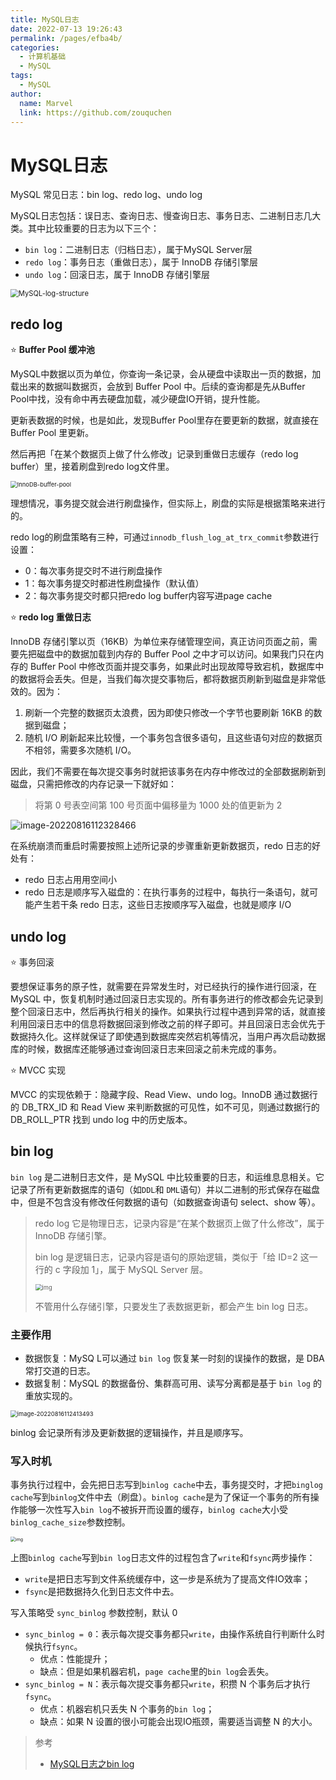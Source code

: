 ```yaml
---
title: MySQL日志
date: 2022-07-13 19:26:43
permalink: /pages/efba4b/
categories:
  - 计算机基础
  - MySQL
tags:
  - MySQL
author: 
  name: Marvel
  link: https://github.com/zouquchen
---
```

# MySQL日志

MySQL 常见日志：bin log、redo log、undo log

<!--more-->

MySQL日志包括：误日志、查询日志、慢查询日志、事务日志、二进制日志几大类。其中比较重要的日志为以下三个：

- `bin log`：二进制日志（归档日志），属于MySQL Server层
- `redo log`：事务日志（重做日志），属于 InnoDB 存储引擎层
- `undo log`：回滚日志，属于 InnoDB  存储引擎层

<img src="https://raw.githubusercontent.com/zouquchen/Images/main/imgs2022/MySQL-log-structure.png" alt="MySQL-log-structure" style="zoom: 80%;" />

## redo log 

⭐ **Buffer Pool 缓冲池**

MySQL中数据以页为单位，你查询一条记录，会从硬盘中读取出一页的数据，加载出来的数据叫数据页，会放到 Buffer Pool 中。后续的查询都是先从Buffer Pool中找，没有命中再去硬盘加载，减少硬盘IO开销，提升性能。

更新表数据的时候，也是如此，发现Buffer Pool里存在要更新的数据，就直接在 Buffer Pool 里更新。

然后再把「在某个数据页上做了什么修改」记录到重做日志缓存（redo log buffer）里，接着刷盘到redo log文件里。

<img src="https://raw.githubusercontent.com/zouquchen/Images/main/imgs2022/InnoDB-buffer-pool.png" alt="InnoDB-buffer-pool" style="zoom:67%;" />

理想情况，事务提交就会进行刷盘操作，但实际上，刷盘的实际是根据策略来进行的。

redo log的刷盘策略有三种，可通过`innodb_flush_log_at_trx_commit`参数进行设置：

- 0：每次事务提交时不进行刷盘操作
- 1：每次事务提交时都进性刷盘操作（默认值）
- 2：每次事务提交时都只把redo log buffer内容写进page cache

⭐ **redo log 重做日志**

InnoDB 存储引擎以页（16KB）为单位来存储管理空间，真正访问页面之前，需要先把磁盘中的数据加载到内存的 Buffer Pool 之中才可以访问。如果我门只在内存的 Buffer Pool 中修改页面并提交事务，如果此时出现故障导致宕机，数据库中的数据将会丢失。但是，当我们每次提交事物后，都将数据页刷新到磁盘是非常低效的。因为：

1. 刷新一个完整的数据页太浪费，因为即使只修改一个字节也要刷新 16KB 的数据到磁盘；
2. 随机 I/O 刷新起来比较慢，一个事务包含很多语句，且这些语句对应的数据页不相邻，需要多次随机 I/O。

因此，我们不需要在每次提交事务时就把该事务在内存中修改过的全部数据刷新到磁盘，只需把修改的内存记录一下就好如：

> 将第 0 号表空间第 100 号页面中偏移量为 1000 处的值更新为 2

![image-20220816112328466](https://raw.githubusercontent.com/zouquchen/Images/main/imgs2022/InnoDB-redo-log1.png)

在系统崩溃而重启时需要按照上述所记录的步骤重新更新数据页，redo 日志的好处有：

- redo 日志占用用空间小
- redo 日志是顺序写入磁盘的：在执行事务的过程中，每执行一条语句，就可能产生若干条 redo 日志，这些日志按顺序写入磁盘，也就是顺序 I/O

## undo log

⭐ 事务回滚

要想保证事务的原子性，就需要在异常发生时，对已经执行的操作进行回滚，在 MySQL 中，恢复机制时通过回滚日志实现的。所有事务进行的修改都会先记录到整个回滚日志中，然后再执行相关的操作。如果执行过程中遇到异常的话，就直接利用回滚日志中的信息将数据回滚到修改之前的样子即可。并且回滚日志会优先于数据持久化。这样就保证了即使遇到数据库突然宕机等情况，当用户再次启动数据库的时候，数据库还能够通过查询回滚日志来回滚之前未完成的事务。

⭐ MVCC 实现

MVCC  的实现依赖于：隐藏字段、Read View、undo log。InnoDB 通过数据行的 DB_TRX_ID 和 Read View 来判断数据的可见性，如不可见，则通过数据行的 DB_ROLL_PTR  找到 undo log 中的历史版本。

## bin log 

`bin log` 是二进制日志文件，是 MySQL 中比较重要的日志，和运维息息相关。它记录了所有更新数据库的语句（如`DDL`和 `DML`语句）并以二进制的形式保存在磁盘中，但是不包含没有修改任何数据的语句（如数据查询语句 select、show 等）。

> redo log 它是物理日志，记录内容是“在某个数据页上做了什么修改”，属于 InnoDB 存储引擎。
>
> bin log 是逻辑日志，记录内容是语句的原始逻辑，类似于「给 ID=2 这一行的 c 字段加 1」，属于 MySQL Server 层。
>
> <img src="https://pic4.zhimg.com/80/v2-0ce2f0e69513a5f67a3d432089409f9b_720w.webp" alt="img" style="zoom:67%;" />
>
> 不管用什么存储引擎，只要发生了表数据更新，都会产生  bin log  日志。

### 主要作用

- 数据恢复：MySQ L可以通过 `bin log` 恢复某一时刻的误操作的数据，是 DBA 常打交道的日志。
- 数据复制：MySQL 的数据备份、集群高可用、读写分离都是基于 `bin log` 的重放实现的。

<img src="https://raw.githubusercontent.com/zouquchen/Images/main/imgs2022/MySQL-bin-log.png" alt="image-20220816112413493" style="zoom: 67%;" />

binlog 会记录所有涉及更新数据的逻辑操作，并且是顺序写。

### 写入时机

事务执行过程中，会先把日志写到`binlog cache`中去，事务提交时，才把`binglog cache`写到`binlog`文件中去（刷盘）。`binlog cache`是为了保证一个事务的所有操作能够一次性写入`bin log`不被拆开而设置的缓存，`binlog cache`大小受`binlog_cache_size`参数控制。

<img src="https://raw.githubusercontent.com/zouquchen/Images/main/imgs2023/08/v2-0762ba419b713fb9117c541a06bab49b_1440w-20240509210528224.webp" alt="img" style="zoom:50%;" />

上图`binlog cache`写到`bin log`日志文件的过程包含了`write`和`fsync`两步操作：

- `write`是把日志写到文件系统缓存中，这一步是系统为了提高文件IO效率；
- `fsync`是把数据持久化到日志文件中去。

写入策略受 `sync_binlog` 参数控制，默认 0

- `sync_binlog = 0`：表示每次提交事务都只`write`，由操作系统自行判断什么时候执行`fsync`。
  - 优点：性能提升；
  - 缺点：但是如果机器宕机，`page cache`里的`bin log`会丢失。
- `sync_binlog = N`：表示每次提交事务都只`write`，积攒 N 个事务后才执行`fsync`。
  - 优点：机器宕机只丢失 N 个事务的`bin log`；
  - 缺点：如果 N 设置的很小可能会出现IO瓶颈，需要适当调整 N 的大小。



> 参考
>
> - [MySQL日志之bin log](https://zhuanlan.zhihu.com/p/639926919)